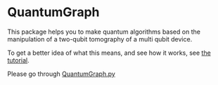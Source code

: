 # QuantumGraph

This package helps you to make quantum algorithms based on the manipulation of a two-qubit tomography of a multi qubit device.

To get a better idea of what this means, and see how it works, see [the tutorial](Tutorial.ipynb).

Please go through [QuantumGraph.py](https://github.com/owaisishtiaqsiddiqui/QuantumGraph/blob/main/quantumgraph/QuantumGraph.py)
